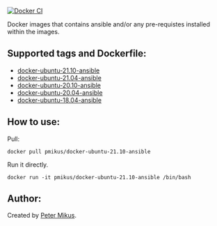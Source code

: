 [![Docker CI](https://github.com/pmikus/docker-ansible/actions/workflows/CI.yml/badge.svg)](https://github.com/pmikus/docker-ansible/actions/workflows/CI.yml)


Docker images that contains ansible and/or any pre-requistes installed within the images.

## Supported tags and Dockerfile:

- [docker-ubuntu-21.10-ansible](https://github.com/pmikus/docker-ansible/blob/master/ubuntu-21.10/Dockerfile)
- [docker-ubuntu-21.04-ansible](https://github.com/pmikus/docker-ansible/blob/master/ubuntu-21.04/Dockerfile)
- [docker-ubuntu-20.10-ansible](https://github.com/pmikus/docker-ansible/blob/master/ubuntu-20.10/Dockerfile)
- [docker-ubuntu-20.04-ansible](https://github.com/pmikus/docker-ansible/blob/master/ubuntu-20.04/Dockerfile)
- [docker-ubuntu-18.04-ansible](https://github.com/pmikus/docker-ansible/blob/master/ubuntu-18.04/Dockerfile)

## How to use:

Pull:

```shell
docker pull pmikus/docker-ubuntu-21.10-ansible
```

Run it directly.

```shell
docker run -it pmikus/docker-ubuntu-21.10-ansible /bin/bash
```

## Author:

Created by [Peter Mikus](https://www.linkedin.com/in/petermikus/).
